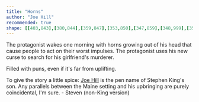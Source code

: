 ```yaml
---
title: "Horns"
author: "Joe Hill"
recommended: true
shape: [[403,843],[380,844],[359,847],[353,850],[347,859],[348,999],[352,1083],[351,1111],[353,1140],[353,1195],[355,1232],[354,1278],[356,1302],[357,1410],[359,1426],[360,1492],[364,1927],[366,1963],[364,2003],[364,2037],[366,2044],[365,2113],[367,2119],[375,2128],[400,2132],[527,2130],[531,2128],[537,2121],[540,2110],[540,1917],[538,1894],[540,1815],[534,1651],[534,1257],[536,1245],[539,1191],[540,1137],[538,1111],[539,1052],[533,1004],[533,984],[531,977],[530,959],[530,887],[525,860],[522,855],[518,852],[496,847],[454,843]]
---
```


The protagonist wakes one morning with horns growing out of his head that cause people to act on their worst impulses. The protagonist uses his new curse to search for his girlfriend's murderer.

Filled with puns, even if it's far from uplifting.

To give the story a little spice: [Joe Hill](https://en.wikipedia.org/wiki/Joe_Hill_(writer)) is the pen name of Stephen King's son. Any parallels between the Maine setting and his upbringing are purely coincidental, I'm sure. - Steven (non-King version)
